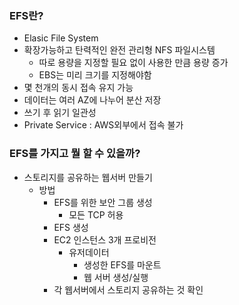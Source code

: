 ### EFS란?
- Elasic File System
- 확장가능하고 탄력적인 완전 관리형 NFS 파일시스템
	- 따로 용량을 지정할 필요 없이 사용한 만큼 용량 증가
	- EBS는 미리 크기를 지정해야함
- 몇 천개의 동시 접속 유지 가능
- 데이터는 여러 AZ에 나누어 분산 저장
- 쓰기 후 읽기 일관성
- Private Service : AWS외부에서 접속 불가

### EFS를 가지고 뭘 할 수 있을까?
- 스토리지를 공유하는 웹서버 만들기
	- 방법
		- EFS를 위한 보안 그룹 생성
			- 모든 TCP 허용
		- EFS 생성
		- EC2 인스턴스 3개 프로비전
			- 유저데이터
				- 생성한 EFS를 마운트
				- 웹 서버 생성/실행
		- 각 웹서버에서 스토리지 공유하는 것 확인